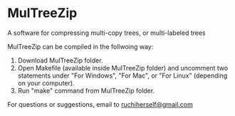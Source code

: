 MulTreeZip
==========

A software for compressing multi-copy trees, or multi-labeled trees

MulTreeZip can be compiled in the follwoing way:

1) Download MulTreeZip folder. 
2) Open Makefile (available inside MulTreeZip folder) and uncomment two statements under "For Windows", "For Mac", or "For Linux" (depending on your computer).
3) Run "make" command from MulTreeZip folder.

For questions or suggestions, email to ruchiherself@gmail.com


